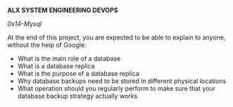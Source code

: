 __ALX SYSTEM ENGINEERING DEVOPS__

_0x14-Mysql_

At the end of this project, you are expected to be able to explain to anyone, without the help of Google:

* What is the main role of a database
* What is a database replica
* What is the purpose of a database replica
* Why database backups need to be stored in different physical locations
* What operation should you regularly perform to make sure that your database backup strategy actually works
